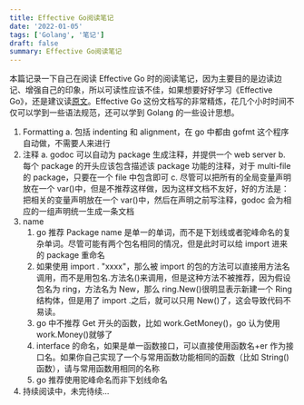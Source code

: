 ```yaml
---
title: Effective Go阅读笔记
date: '2022-01-05'
tags: ['Golang', '笔记']
draft: false
summary: Effective Go阅读笔记
---
```


本篇记录一下自己在阅读 Effective Go 时的阅读笔记，因为主要目的是边读边记、增强自己的印象，所以可读性应该不佳，如果想要好好学习《Effective Go》，还是建议读[原文](https://go.dev/doc/effective_go)。Effective Go 这份文档写的非常精炼，花几个小时时间不仅可以学到一些语法规范，还可以学到 Golang 的一些设计思想。

1. Formatting
   a. 包括 indenting 和 alignment，在 go 中都由 gofmt 这个程序自动做，不需要人来进行
2. 注释
   a. godoc 可以自动为 package 生成注释，并提供一个 web server
   b. 每个 package 的开头应该包含描述该 package 功能的注释，对于 multi-file 的 package，只要在一个 file 中包含即可
   c. 尽管可以把所有的全局变量声明放在一个 var()中，但是不推荐这样做，因为这样文档不友好，好的方法是：把相关的变量声明放在一个 var()中，然后在声明之前写注释，godoc 会为相应的一组声明统一生成一条文档
3. name
   1. go 推荐 Package name 是单一的单词，而不是下划线或者驼峰命名的复杂单词。尽管可能有两个包名相同的情况，但是此时可以给 import 进来的 package 重命名
   2. 如果使用 import . "xxxx"，那么被 import 的包的方法可以直接用方法名调用，而不是用包名.方法名()来调用，但是这种方法不被推荐，因为假设包名为 ring，方法名为 New，那么 ring.New()很明显表示新建一个 Ring 结构体，但是用了 import .之后，就可以只用 New()了，这会导致代码不易读。
   3. go 中不推荐 Get 开头的函数，比如 work.GetMoney()，go 认为使用 work.Money()就够了
   4. interface 的命名，如果是单一函数接口，可以直接使用函数名+er 作为接口名。如果你自己实现了一个与常用函数功能相同的函数（比如 String()函数），请与常用函数用相同的名称
   5. go 推荐使用驼峰命名而非下划线命名
4. 持续阅读中，未完待续...
